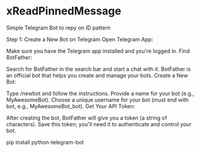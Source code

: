 # xReadPinnedMessage
Simple Telegram Bot to repy on ID pattern

Step 1: Create a New Bot on Telegram
Open Telegram App:

Make sure you have the Telegram app installed and you're logged in.
Find BotFather:

Search for BotFather in the search bar and start a chat with it.
BotFather is an official bot that helps you create and manage your bots.
Create a New Bot:

Type /newbot and follow the instructions.
Provide a name for your bot (e.g., MyAwesomeBot).
Choose a unique username for your bot (must end with bot, e.g., MyAwesomeBot_bot).
Get Your API Token:

After creating the bot, BotFather will give you a token (a string of characters).
Save this token; you'll need it to authenticate and control your bot.

pip install python-telegram-bot
